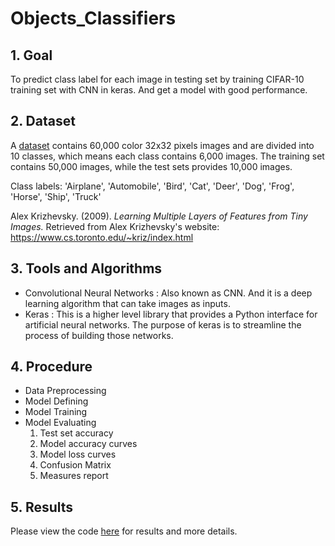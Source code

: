 # Objects_Classifiers
## 1. Goal
To predict class label for each image in testing set by training CIFAR-10 training set with CNN in keras. And get a model with good performance.
## 2. Dataset
A [dataset](https://www.cs.toronto.edu/~kriz/cifar.html) contains 60,000 color 32x32 pixels images and are divided into 10 classes, which means each class contains 6,000 images. The training set contains 50,000 images, while the test sets provides 10,000 images.

Class labels: 'Airplane', 'Automobile', 'Bird', 'Cat', 'Deer', 'Dog', 'Frog', 'Horse', 'Ship', 'Truck'

Alex Krizhevsky. (2009). *Learning Multiple Layers of Features from Tiny Images.*
Retrieved from Alex Krizhevsky's website: https://www.cs.toronto.edu/~kriz/index.html
## 3. Tools and Algorithms
- Convolutional Neural Networks : Also known as CNN. And it is a deep learning algorithm that can take images as inputs.
- Keras : This is a higher level library that provides a Python interface for artificial neural networks. The purpose of keras is to streamline the process of building those networks.
## 4. Procedure
- Data Preprocessing
- Model Defining
- Model Training
- Model Evaluating
  1. Test set accuracy
  2. Model accuracy curves
  3. Model loss curves
  4. Confusion Matrix
  5. Measures report
## 5. Results
Please view the code [here](https://github.com/eatingyeh/Objects_Classifiers/blob/main/Object%20Detection%20Classifier_Yi-Ting%20Yeh.ipynb) for results and more details.
